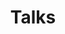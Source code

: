 ---
layout: talks
permalink: /talks/
nav: true
title: Talks

pg_title: Talks
description: "Disclaimer - I love talking, maybe too much!"
---